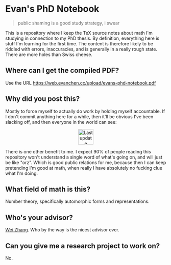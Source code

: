 # Evan's PhD Notebook

> public shaming is a good study strategy, i swear

This is a repository where I keep the TeX source notes about math I'm studying
in connection to my PhD thesis. By definition, everything here is stuff I'm
learning for the first time. The content is therefore likely to be riddled with
errors, inaccuracies, and is generally in a really rough state. There are more
holes than Swiss cheese.

## Where can I get the compiled PDF?

Use the URL https://web.evanchen.cc/upload/evans-phd-notebook.pdf

## Why did you post this?

Mostly to force myself to actually do work by holding myself accountable. If I
don't commit anything here for a while, then it'll be obvious I've been slacking
off, and then everyone in the world can see:

<p align="center">
<img src="https://img.shields.io/github/last-commit/vEnhance/evans-phd-notebook" alt="Last update" height="48px">
</p>

There is one other benefit to me. I expect 90% of people reading this repository
won't understand a single word of what's going on, and will just be like "orz".
Which is good public relations for me, because then I can keep pretending I'm
good at math, when really I have absolutely no fucking clue what I'm doing.

## What field of math is this?

Number theory, specifically automorphic forms and representations.

## Who's your advisor?

[Wei Zhang][wei]. Who by the way is the nicest advisor ever.

[wei]: https://en.wikipedia.org/wiki/Wei_Zhang_(mathematician)

## Can you give me a research project to work on?

No.
